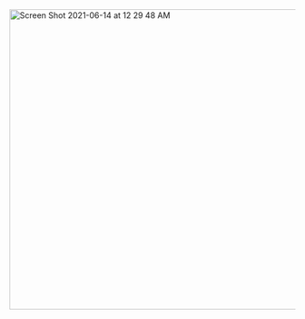 <img width="530" alt="Screen Shot 2021-06-14 at 12 29 48 AM" src="https://user-images.githubusercontent.com/22223682/121835470-c1ebe880-cca7-11eb-9d2c-bd0bd7214450.png">
